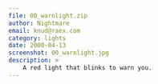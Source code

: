 ```yaml
---
file: 00_warnlight.zip
author: Nightmare
email: knud@raex.com
category: lights
date: 2000-04-13
screenshot: 00_warnlight.jpg
description: >
    A red light that blinks to warn you.
---
```

